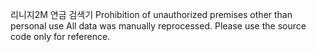 리니지2M 연금 검색기
Prohibition of unauthorized premises other than personal use
All data was manually reprocessed.
Please use the source code only for reference.